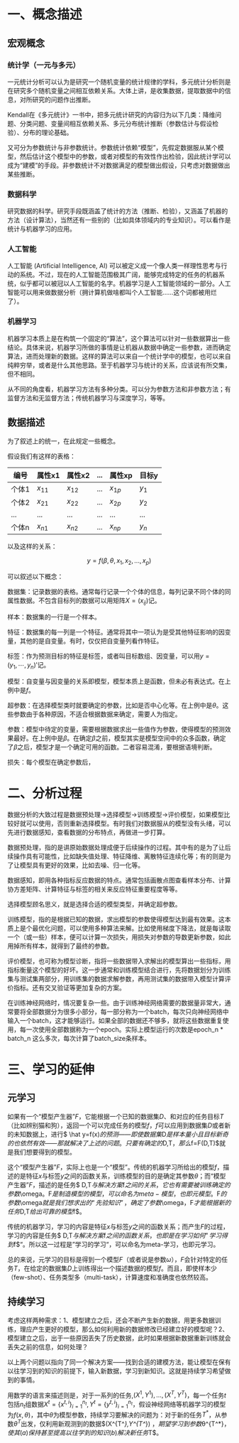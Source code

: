 



# 一、概念描述

## 宏观概念

### 统计学（一元与多元）

一元统计分析可以认为是研究一个随机变量的统计规律的学科，多元统计分析则是在研究多个随机变量之间相互依赖关系。大体上讲，是收集数据，提取数据中的信息，对所研究的问题作出推断。

Kendall在《多元统计》一书中，把多元统计研究的内容归为以下几类：降维问题、分类问题、变量间相互依赖关系、多元分布统计推断（参数估计与假设检验）、分布的理论基础。

又可分为参数统计与非参数统计。参数统计依赖“模型”，先假定数据服从某个模型，然后估计这个模型中的参数，或者对模型的有效性作出检验，因此统计学可以成为“建模”的手段。非参数统计不对数据满足的模型做出假设，只考虑对数据做出某些推断。

### 数据科学

研究数据的科学。研究手段既涵盖了统计的方法（推断、检验），又涵盖了机器的方法（设计算法），当然还有一些别的（比如具体领域内的专业知识）。可以看作是统计与机器学习的应用。

### 人工智能

人工智能 (Artificial Intelligence, AI) 可以被定义成一个像人类一样理性思考与行动的系统。不过，现在的人工智能范围极其广阔，能够完成特定的任务的机器系统，似乎都可以被冠以人工智能的名字。机器学习是人工智能领域的一部分。人工智能可以用来做数据分析（拥计算机做啥都叫个人工智能……这个词都被用烂了）。

### 机器学习

机器学习本质上是在构筑一个固定的“算法”，这个算法可以针对一些数据算出一些结论。具体来说，机器学习所做的事情是让机器从数据中确定一些参数，进而确定算法，进而处理新的数据。这样的算法可以来自一个统计学中的模型，也可以来自纯粹穷举，或者是什么其他思路。至于机器学习与统计的关系，应该说有所交集，但不相同。

从不同的角度看，机器学习方法有多种分类。可以分为参数方法和非参数方法；有监督方法和无监督方法；传统机器学习与深度学习，等等。

## 数据描述

为了叙述上的统一，在此规定一些概念。

假设我们有这样的表格：

| 编号  | 属性x1   | 属性x2   | ...  | 属性xp   | 目标y |
| ----- | -------- | -------- | ---- | -------- | ----- |
| 个体1 | $x_{11}$ | $x_{12}$ | ...  | $x_{1p}$ | $y_1$ |
| 个体2 | $x_{21}$ | $x_{22}$ | ...  | $x_{2p}$ | $y_2$ |
| ...   | ...      | ...      | ...  | ...      | ...   |
| 个体n | $x_{n1}$ | $x_{n2}$ | ...  | $x_{np}$ | $y_n$ |

以及这样的关系：

$$
y=f(\beta,\theta,x_1,x_2,...,x_p)
$$

可以叙述以下概念：

数据集：记录数据的表格。通常每行记录一个个体的信息，每列记录不同个体的同属性数据。不包含目标列的数据可以用矩阵$X=(x_{ij})$记。

样本：数据集的一行是一个样本。

特征：数据集的每一列是一个特征。通常将其中一项认为是受其他特征影响的因变量，其他的是自变量。有时，仅仅把自变量列看作特征。

标签：作为预测目标的特征是标签，或者叫目标数组、因变量，可以用$y=(y_1,\cdots,y_n)'$记。

模型：自变量与因变量的关系即模型，模型本质上是函数，但未必有表达式。在上例中是$f$。

超参数：在选择模型类时就要确定的参数，比如是否中心化等。在上例中是$\theta$。这些参数由于各种原因，不适合根据数据来确定，需要人为指定。

参数：模型中待定的变量，需要根据数据求出一些值作为参数，使得模型的预测效果最好。在上例中是$\beta$。在确定$\beta$之前，模型其实是模型空间中的众多函数，确定了$\beta$之后，模型才是一个确定可用的函数。二者容易混淆，要根据语境判断。

损失：每个模型在确定参数后，



# 二、分析过程

数据分析的大致过程是数据预处理→选择模型→训练模型→评价模型，如果模型比较好就可以使用，否则重新选择模型。有时我们对数据服从的模型没有头绪，可以先进行数据感知，查看数据的分布特点，再做进一步打算。

数据预处理，指的是讲原始数据处理成便于后续操作的过程。其中有的是为了让后续操作具有可能性，比如缺失值处理、特征降维、离散特征连续化等；有的则是为了让模型具有更好的效果，比如去噪、归一化等。

数据感知，即用各种指标反应数据的特点。通常包括画散点图查看样本分布、计算协方差矩阵、计算特征与标签的相关来反应特征重要程度等等。

选择模型顾名思义，就是选择合适的模型类型，并确定超参数。

训练模型，指的是根据已知的数据，求出模型的参数使得模型达到最有效果。这本质上是个最优化问题，可以使用多种算法来解。比如使用梯度下降法，就是每读取一个（或一些）样本，便可以计算一次损失，用损失对参数的导数更新参数，如此用掉所有样本，就得到了最终的参数。

评价模型，也可称为模型诊断，指将一些数据带入求解出的模型算出一些指标，用指标衡量这个模型的好坏。这一步通常和训练模型结合进行，先将数据划分为训练集与测试集两部分，用训练集的数据求解参数，再用测试集的数据带入模型计算评价指标。还有交叉验证等更加复杂的方案。

在训练神经网络时，情况要复杂一些。由于训练神经网络需要的数据量非常大，通常要将全部数据分为很多小部分，每一部分称为一个batch，每次只向神经网络中输入一个batch，这才能够运行。如果全部的数据还不够多，就将这些数据重复使用，每一次使用全部数据称为一个epoch。实际上模型运行的次数是epoch_n * batch_n 这么多次，每次计算了batch_size条样本。



# 三、学习的延伸

## 元学习

如果有一个“模型产生器”$F$，它能根据一个已知的数据集$D$、和对应的任务目标$T$（比如辨别猫和狗），返回一个可以完成任务的模型$f$，$f$可以应用到数据集$D$或者新的未知数据上，进行$ \hat y=f(x)$的预测——即使数据集$D$是样本量小且目标新奇的也依然有效——那就解决了上述的问题。只要有确定的$D,T$，那么$f=F(D,T)$就是我们想要得到的模型。

这个“模型产生器”$F$，实际上也是一个“模型”。传统的机器学习所给出的模型$f$，描述的是特征$x$与标签$y$之间的函数关系，训练模型的目的是确定其参数$\theta$；而“模型产生器”$F$，描述的是任务$ D,T$与解决方案$f$之间的关系，它也有需要被训练确定的参数$\omega$。$F$是制造模型的模型，可以命名为meta-模型，也即元模型。$F$的参数$\omega$就是我们想求出的“先验知识”，确定了参数$\omega$，$F$才能根据新的任务$D,T$给出可靠的模型$f$。

传统的机器学习，学习的内容是特征$x$与标签$y$之间的函数关系；而产生$F$的过程，学习的内容是任务$ D,T$与解决方案$f$之间的函数关系，也即是在学习如何”学习得到$f$“。所以这一过程是”学习的学习“，可以命名为meta-学习，也即元学习。

总的来说，元学习的目标是得到一个模型$F$（或者说是参数$\omega$），$F$会针对特定的任务$T$，在给定的数据集$D$上训练得出一个描述数据的模型$f$。而且，即使样本少（few-shot）、任务类型多（multi-task），计算速度和准确度也依然较高。



## 持续学习

考虑这样两种需求：1、模型建立之后，还会不断产生新的数据，用更多数据训练，理应产生更好的模型，那么如何利用新的数据修改已经建立好的模型呢？2、模型建立之后，出于一些原因丢失了历史数据，此时如果根据新数据重新训练就会丢失之前的信息，如何处理？

以上两个问题以指向了同一个解决方案——找到合适的建模方法，能让模型在保有以往学习到的知识的前提下，输入新数据，学习到新知识。这就是持续学习希望做到的事情。

用数学的语言来描述则是，对于一系列的任务,${(X^1,Y^1 ),…,(X^T,Y^T )}$，每一个任务$t$包括$n_t$组数据$X^t =\{x^{t,i}\}_{i=1}^{n_t},Y^t=\{y^{t,i}\}_{i=1}^{n_t}$，假设神经网络等机器学习的模型为$f(x,θ)$，其中$θ$为模型参数，持续学习要解决的问题为：对于新的任务$T^*$，从参数$θ^{T}$出发，仅利用新观测到的数据$(X^{T^*},Y^{T^*}) $，期望学习到参数$θ^{T^*}$，使其(a)保持甚至提高以往学到的知识 (b)解决新任务$T$。